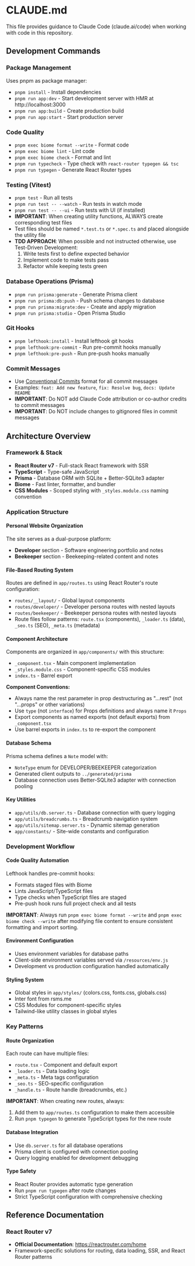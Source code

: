 # CLAUDE.md

This file provides guidance to Claude Code (claude.ai/code) when working with code in this repository.

## Development Commands

### Package Management
Uses pnpm as package manager:
- `pnpm install` - Install dependencies
- `pnpm run app:dev` - Start development server with HMR at http://localhost:3000
- `pnpm run app:build` - Create production build
- `pnpm run app:start` - Start production server

### Code Quality
- `pnpm exec biome format --write` - Format code
- `pnpm exec biome lint` - Lint code
- `pnpm exec biome check` - Format and lint
- `pnpm run typecheck` - Type check with `react-router typegen && tsc`
- `pnpm run typegen` - Generate React Router types

### Testing (Vitest)
- `pnpm test` - Run all tests
- `pnpm run test -- --watch` - Run tests in watch mode
- `pnpm run test -- --ui` - Run tests with UI (if installed)
- **IMPORTANT**: When creating utility functions, ALWAYS create corresponding test files
- Test files should be named `*.test.ts` or `*.spec.ts` and placed alongside the utility file
- **TDD APPROACH**: When possible and not instructed otherwise, use Test-Driven Development:
  1. Write tests first to define expected behavior
  2. Implement code to make tests pass
  3. Refactor while keeping tests green

### Database Operations (Prisma)
- `pnpm run prisma:generate` - Generate Prisma client
- `pnpm run prisma:db:push` - Push schema changes to database
- `pnpm run prisma:migrate:dev` - Create and apply migration
- `pnpm run prisma:studio` - Open Prisma Studio

### Git Hooks
- `pnpm lefthook:install` - Install lefthook git hooks
- `pnpm lefthook:pre-commit` - Run pre-commit hooks manually  
- `pnpm lefthook:pre-push` - Run pre-push hooks manually

### Commit Messages
- Use [Conventional Commits](https://www.conventionalcommits.org/) format for all commit messages
- Examples: `feat: Add new feature`, `fix: Resolve bug`, `docs: Update README`
- **IMPORTANT**: Do NOT add Claude Code attribution or co-author credits to commit messages
- **IMPORTANT**: Do NOT include changes to gitignored files in commit messages

## Architecture Overview

### Framework & Stack
- **React Router v7** - Full-stack React framework with SSR
- **TypeScript** - Type-safe JavaScript
- **Prisma** - Database ORM with SQLite + Better-SQLite3 adapter
- **Biome** - Fast linter, formatter, and bundler
- **CSS Modules** - Scoped styling with `_styles.module.css` naming convention

### Application Structure

#### Personal Website Organization
The site serves as a dual-purpose platform:
- **Developer** section - Software engineering portfolio and notes
- **Beekeeper** section - Beekeeping-related content and notes

#### File-Based Routing System
Routes are defined in `app/routes.ts` using React Router's route configuration:
- `routes/__layout/` - Global layout components
- `routes/developer/` - Developer persona routes with nested layouts
- `routes/beekeeper/` - Beekeeper persona routes with nested layouts
- Route files follow patterns: `route.tsx` (components), `_loader.ts` (data), `_seo.ts` (SEO), `_meta.ts` (metadata)

#### Component Architecture
Components are organized in `app/components/` with this structure:
- `_component.tsx` - Main component implementation
- `_styles.module.css` - Component-specific CSS modules
- `index.ts` - Barrel export

**Component Conventions:**
- Always name the rest parameter in prop destructuring as "...rest" (not "...props" or other variations)
- Use `type` (not `interface`) for Props definitions and always name it `Props`
- Export components as named exports (not default exports) from `_component.tsx`
- Use barrel exports in `index.ts` to re-export the component

#### Database Schema
Prisma schema defines a `Note` model with:
- `NoteType` enum for DEVELOPER/BEEKEEPER categorization
- Generated client outputs to `../generated/prisma`
- Database connection uses Better-SQLite3 adapter with connection pooling

#### Key Utilities
- `app/utils/db.server.ts` - Database connection with query logging
- `app/utils/breadcrumbs.ts` - Breadcrumb navigation system
- `app/utils/sitemap.server.ts` - Dynamic sitemap generation
- `app/constants/` - Site-wide constants and configuration

### Development Workflow

#### Code Quality Automation
Lefthook handles pre-commit hooks:
- Formats staged files with Biome
- Lints JavaScript/TypeScript files
- Type checks when TypeScript files are staged
- Pre-push hook runs full project check and all tests

**IMPORTANT**: Always run `pnpm exec biome format --write` and `pnpm exec biome check --write` after modifying file content to ensure consistent formatting and import sorting.

#### Environment Configuration
- Uses environment variables for database paths
- Client-side environment variables served via `/resources/env.js`
- Development vs production configuration handled automatically

#### Styling System
- Global styles in `app/styles/` (colors.css, fonts.css, globals.css)
- Inter font from rsms.me
- CSS Modules for component-specific styles
- Tailwind-like utility classes in global styles

### Key Patterns

#### Route Organization
Each route can have multiple files:
- `route.tsx` - Component and default export
- `_loader.ts` - Data loading logic
- `_meta.ts` - Meta tags configuration
- `_seo.ts` - SEO-specific configuration
- `_handle.ts` - Route handle (breadcrumbs, etc.)

**IMPORTANT**: When creating new routes, always:
1. Add them to `app/routes.ts` configuration to make them accessible
2. Run `pnpm typegen` to generate TypeScript types for the new route

#### Database Integration
- Use `db.server.ts` for all database operations
- Prisma client is configured with connection pooling
- Query logging enabled for development debugging

#### Type Safety
- React Router provides automatic type generation
- Run `pnpm run typegen` after route changes
- Strict TypeScript configuration with comprehensive checking

## Reference Documentation

### React Router v7
- **Official Documentation**: https://reactrouter.com/home
- Framework-specific solutions for routing, data loading, SSR, and React Router patterns